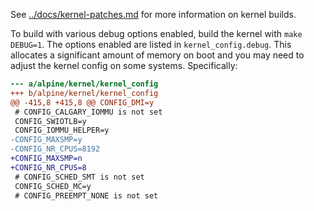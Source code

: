 See [../docs/kernel-patches.md](../docs/kernels.md) for more
information on kernel builds.

To build with various debug options enabled, build the kernel with
`make DEBUG=1`. The options enabled are listed in `kernel_config.debug`.
This allocates a significant amount of memory on boot and you may need to
adjust the kernel config on some systems. Specifically:

```diff
--- a/alpine/kernel/kernel_config
+++ b/alpine/kernel/kernel_config
@@ -415,8 +415,8 @@ CONFIG_DMI=y
 # CONFIG_CALGARY_IOMMU is not set
 CONFIG_SWIOTLB=y
 CONFIG_IOMMU_HELPER=y
-CONFIG_MAXSMP=y
-CONFIG_NR_CPUS=8192
+CONFIG_MAXSMP=n
+CONFIG_NR_CPUS=8
 # CONFIG_SCHED_SMT is not set
 CONFIG_SCHED_MC=y
 # CONFIG_PREEMPT_NONE is not set
```
